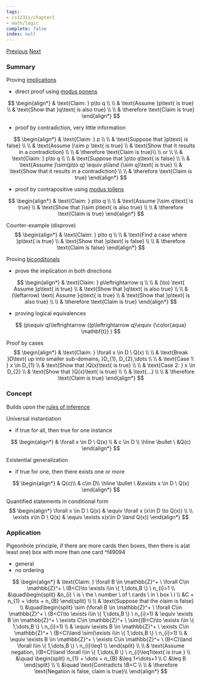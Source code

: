 ```yaml
---
tags:
- cs1231s/chapter1
- math/logic
complete: false
index: null
---
```

[Previous](/labyrinth/notes/math/cs1231s/quantifications)   [Next](/labyrinth/notes/math/cs1231s/proof_by_induction)

### Summary
Proving [implications](/labyrinth/notes/math/cs1231s/conditionals#^8a163c)
- direct proof using [modus ponens](/labyrinth/notes/math/cs1231s/rules_of_inference#^c19fcd)

$$
\begin{align*}
& \text{Claim: } p\to q \\
\\
& \text{Assume }p\text{ is true} \\
& \text{Show that }q\text{ is also true} \\
\\
& \therefore \text{Claim is true}
\end{align*}
$$

- proof by contradiction, very little information

$$
\begin{align*}
& \text{Claim: } p \\
\\
& \text{Suppose that }p\text{ is false} \\
\\
& \text{Assume }\sim p \text{ is true} \\
& \text{Show that it results in a contradiction} \\
\\
& \therefore \text{Claim is true}\\
\\
or \\
\\
& \text{Claim: } p\to q \\
\\
& \text{Suppose that }p\to q\text{ is false} \\
\\
& \text{Assume }\sim(p\to q) \equiv p\land {\sim q}\text{ is true} \\
& \text{Show that it results in a contradiction} \\
\\
& \therefore \text{Claim is true}
\end{align*}
$$

- proof by contrapositive using [modus tollens](/labyrinth/notes/math/cs1231s/rules_of_inference#^84d8f9)

$$
\begin{align*}
& \text{Claim: } p\to q \\
\\
& \text{Assume }\sim q\text{ is true} \\
& \text{Show that }\sim p\text{ is also true} \\
\\
& \therefore \text{Claim is true}
\end{align*}
$$

Counter-example (disprove)
$$
\begin{align*}
& \text{Claim: } p\to q \\
\\
& \text{Find a case where }p\text{ is true} \\
& \text{Show that }p\text{ is false} \\
\\
& \therefore \text{Claim is false}
\end{align*}
$$

Proving [biconditonals](/labyrinth/notes/math/cs1231s/conditionals#^a1e708)
- prove the implication in both directions

$$
\begin{align*}
& \text{Claim: } p\leftrightarrow  q \\
\\
& (\to) \text{ Assume }p\text{ is true} \\
& \text{Show that }q\text{ is also true} \\
\\
& (\leftarrow) \text{ Assume }q\text{ is true} \\
& \text{Show that }p\text{ is also true} \\
\\
& \therefore \text{Claim is true}
\end{align*}
$$

- proving logical equivalences

$$
(p\equiv q)\leftrightarrow ((p\leftrightarrow q)\equiv {\color{aqua} \mathbf{t}} )
$$

Proof by cases
$$
\begin{align*}
& \text{Claim: } \forall x \in D \ Q(x) \\
\\
& \text{Break }D\text{ up into smaller sub-domains, }D_{1}, D_{2},\dots \\
\\
& \text{Case 1: } x \in D_{1} \\
& \text{Show that }Q(x)\text{ is true} \\
\\
& \text{Case 2: } x \in D_{2} \\
& \text{Show that }Q(x)\text{ is true} \\
\\
& \text{...} \\
\\
& \therefore \text{Claim is true}
\end{align*}
$$

### Concept
Builds upon the [rules of inference](/labyrinth/notes/math/cs1231s/rules_of_inference) 

Universal instantiation
- if true for all, then true for one instance

$$
\begin{align*}
& \forall x \in D \ Q(x) \\
& c \in D \\
\hline
\bullet \ &Q(c)
\end{align*}
$$

Existential generalization
- if true for one, then there exists one or more

$$
\begin{align*}
& Q(c)\\
&  c\in D\\
\hline
\bullet \ &\exists x \in D \ Q(x) 
\end{align*}
$$

Quantified statements in conditional form
$$
\begin{align*}
\forall x \in D \ Q(x) & \equiv \forall x (x\in D \to Q(x)) \\
\\
\exists x\in D \ Q(x) & \equiv \exists x(x\in D \land Q(x))
\end{align*}
$$

### Application
Pigeonhole principle, if there are more cards then boxes, then there is a(at least one) box with more than one card ^f49094
- general
- no ordering

$$
\begin{align*}
& \text{Claim: } \forall B \in \mathbb{Z}^+ \ \forall C\in \mathbb{Z}^+ \ (B<C)\to \exists i\in \{ 1,\dots,B \} \ n_{i}>1 \\ 
&\quad\begin{split}
&n_{i} \ is \ the \ number \ of \ cards \ in \ box \ i \\
&C = n_{1} + \dots + n_{B}
\end{split} \\
\\
& \text{Suppose that the claim is false} \\
&\quad\begin{split}
\sim (\forall B \in \mathbb{Z}^+ \ \forall C\in \mathbb{Z}^+ \ (B<C)\to \exists i\in \{ 1,\dots,B \} \ n_{i}>1) & \equiv \exists B \in \mathbb{Z}^+ \ \exists C\in \mathbb{Z}^+ \ \sim((B<C)\to \exists i\in \{ 1,\dots,B \} \ n_{i}>1) \\
& \equiv \exists B \in \mathbb{Z}^+ \ \exists C\in \mathbb{Z}^+ \ (B<C)\land \sim(\exists i\in \{ 1,\dots,B \} \ n_{i}>1) \\
& \equiv \exists B \in \mathbb{Z}^+ \ \exists C\in \mathbb{Z}^+ \ (B<C)\land \forall i\in \{ 1,\dots,B \} \ n_{i}\leq1 \\
\end{split} \\
\\
& \text{Assume negation, }(B<C)\land \forall i\in \{ 1,\dots,B \} \ n_{i}\leq1\text{ is true } \\
&\quad \begin{split}
n_{1} + \dots + n_{B} &\leq 1+\dots+1 \\
C &\leq B
\end{split} \\
\\
&\quad \text{Contradicts }B<C \\
\\
& \therefore \text{Negation is false, claim is true}\\
\end{align*}
$$

